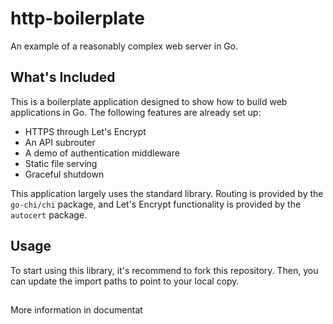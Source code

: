 # http-boilerplate

An example of a reasonably complex web server in Go.

## What's Included

This is a boilerplate application designed to show how to build web applications in Go. The following features are already set up:

* HTTPS through Let's Encrypt
* An API subrouter
* A demo of authentication middleware
* Static file serving
* Graceful shutdown

This application largely uses the standard library. Routing is provided by the `go-chi/chi` package, and Let's Encrypt functionality is provided by the `autocert` package.

## Usage

To start using this library, it's recommend to fork this repository. Then, you can update the import paths to point to your local copy.

##

More information in documentat